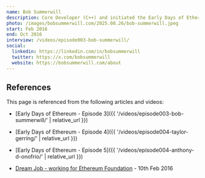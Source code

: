 ```yaml
---
name: Bob Summerwill
description: Core Developer (C++) and initiated the Early Days of Ethereum project.
photo: /images/bobsummerwill.com/2025.08.26/bob-summerwill.jpeg
start: Feb 2016
end: Oct 2016
interview: /videos/episode003-bob-summerwill/
social:
  linkedin: https://linkedin.com/in/bobsummerwill
  twitter: https://x.com/bobsummerwill
  website: https://bobsummerwill.com/about
---
```


## References

This page is referenced from the following articles and videos:

- [Early Days of Ethereum - Episode 3]({{ '/videos/episode003-bob-summerwill/' | relative_url }})
- [Early Days of Ethereum - Episode 4]({{ '/videos/episode004-taylor-gerring/' | relative_url }})
- [Early Days of Ethereum - Episode 5]({{ '/videos/episode004-anthony-d-onofrio/' | relative_url }})




- [Dream Job - working for Ethereum Foundation](https://bobsummerwill.com/2016/02/10/dream-job-working-for-ethereum-foundation/) - 10th Feb 2016

